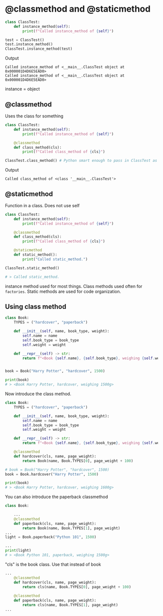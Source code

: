# @classmethod and @staticmethod

```py
class ClassTest:
    def instance_method(self):
        print(f"Called instance_method of {self}")

test = ClassTest()
test.instance_method()
ClassTest.instance_method(test)
```

Output

```
Called instance_method of <__main__.ClassTest object at 0x000001D4D6E5EAD0>
Called instance_method of <__main__.ClassTest object at 0x000001D4D6E5EAD0>
```

instance = object

## @classmethod

Uses the class for something

```py
class ClassTest:
    def instance_method(self):
        print(f"Called instance_method of {self}")

    @classmethod
    def class_method(cls):
        print(f"Called class_method of {cls}")

ClassTest.class_method() # Python smart enough to pass in ClassTest as the 1st arg

```

Output

```
Called class_method of <class '__main__.ClassTest'>
```

## @staticmethod

Function in a class. Does not use self

```py
class ClassTest:
    def instance_method(self):
        print(f"Called instance_method of {self}")

    @classmethod
    def class_method(cls):
        print(f"Called class_method of {cls}")

    @staticmethod
    def static_method():
        print("Called static_method.")

ClassTest.static_method()

# > Called static_method.
```

instance method used for most things. Class methods used often for `factories`. Static methods are used for code organization.

## Using class method

```py
class Book:
    TYPES = ("hardcover", "paperback")

    def __init__(self, name, book_type, weight):
        self.name = name
        self.book_type = book_type
        self.weight = weight

    def __repr__(self) -> str:
        return f"<Book {self.name}, {self.book_type}, weighing {self.weight}g>"


book = Book("Harry Potter", "hardcover", 1500)

print(book)
# > <Book Harry Potter, hardcover, weighing 1500g>
```

Now introduce the class method.

```py
class Book:
    TYPES = ("hardcover", "paperback")

    def __init__(self, name, book_type, weight):
        self.name = name
        self.book_type = book_type
        self.weight = weight

    def __repr__(self) -> str:
        return f"<Book {self.name}, {self.book_type}, weighing {self.weight}g>"

    @classmethod
    def hardcover(cls, name, page_weight):
        return Book(name, Book.TYPES[0], page_weight + 100)

# book = Book("Harry Potter", "hardcover", 1500)
book = Book.hardcover("Harry Potter", 1500)

print(book)
# > <Book Harry Potter, hardcover, weighing 1600g>
```

You can also introduce the paperback classmethod

```py
class Book:

    ...
    @classmethod
    def paperback(cls, name, page_weight):
        return Book(name, Book.TYPES[1], page_weight)
...
light = Book.paperback("Python 101", 1500)

...
print(light)
# > <Book Python 101, paperback, weighing 1500g>
```

"cls" is the book class. Use that instead of book

```py
...
    @classmethod
    def hardcover(cls, name, page_weight):
        return cls(name, Book.TYPES[0], page_weight + 100)
    
    @classmethod
    def paperback(cls, name, page_weight):
        return cls(name, Book.TYPES[1], page_weight)
...
```
